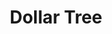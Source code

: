 ---
title: "Dollar Tree"
url: /inglewood/dollar-tree-west-century-boulevard/
shop: variety store
---